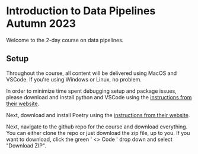 # Introduction to Data Pipelines Autumn 2023

Welcome to the 2-day course on data pipelines.

## Setup

Throughout the course, all content will be delivered using MacOS and VSCode. If you're using Windows or Linux, no problem.

In order to minimize time spent debugging setup and package issues, please download and install python and VSCode using the [instructions from their website](https://learn.microsoft.com/en-us/training/modules/python-install-vscode/).

Next, download and install Poetry using the [instructions from their website](https://python-poetry.org/docs/).

Next, navigate to the github repo for the course and download everything. You can either clone the repo or just download the zip file, up to you. If you want to download, click the green ' <> Code ' drop down and select "Download ZIP".